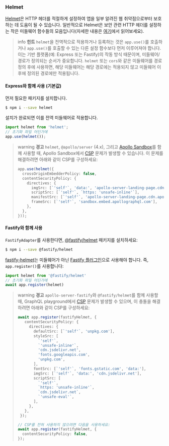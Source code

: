 ### Helmet

[Helmet](https://github.com/helmetjs/helmet)은 HTTP 헤더를 적절하게 설정하여 앱을 일부 알려진 웹 취약점으로부터 보호하는 데 도움이 될 수 있습니다. 일반적으로 Helmet은 보안 관련 HTTP 헤더를 설정하는 작은 미들웨어 함수들의 모음입니다(자세한 내용은 [여기](https://github.com/helmetjs/helmet#how-it-works)에서 읽어보세요).

> info **힌트** `helmet`을 전역적으로 적용하거나 등록하는 것은 `app.use()`를 호출하거나 `app.use()`를 호출할 수 있는 다른 설정 함수보다 먼저 이루어져야 합니다. 이는 기반 플랫폼(예: Express 또는 Fastify)의 작동 방식 때문이며, 미들웨어/경로가 정의되는 순서가 중요합니다. `helmet` 또는 `cors`와 같은 미들웨어를 경로 정의 후에 사용하면, 해당 미들웨어는 해당 경로에는 적용되지 않고 미들웨어 이후에 정의된 경로에만 적용됩니다.

#### Express와 함께 사용 (기본값)

먼저 필요한 패키지를 설치합니다.

```bash
$ npm i --save helmet
```

설치가 완료되면 이를 전역 미들웨어로 적용합니다.

```typescript
import helmet from 'helmet';
// 초기화 파일 어딘가에
app.use(helmet());
```

> warning **경고** `helmet`, `@apollo/server` (4.x), 그리고 [Apollo Sandbox](https://nestjs.dokidocs.dev/graphql/quick-start#apollo-sandbox)를 함께 사용할 때, Apollo Sandbox에서 [CSP](https://developer.mozilla.org/en-US/docs/Web/HTTP/CSP) 문제가 발생할 수 있습니다. 이 문제를 해결하려면 아래와 같이 CSP를 구성하세요:
>
> ```typescript
> app.use(helmet({
>   crossOriginEmbedderPolicy: false,
>   contentSecurityPolicy: {
>     directives: {
>       imgSrc: [`'self'`, 'data:', 'apollo-server-landing-page.cdn.apollographql.com'],
>       scriptSrc: [`'self'`, `https: 'unsafe-inline'`],
>       manifestSrc: [`'self'`, 'apollo-server-landing-page.cdn.apollographql.com'],
>       frameSrc: [`'self'`, 'sandbox.embed.apollographql.com'],
>     },
>   },
> }));

#### Fastify와 함께 사용

`FastifyAdapter`를 사용한다면, [@fastify/helmet](https://github.com/fastify/fastify-helmet) 패키지를 설치하세요:

```bash
$ npm i --save @fastify/helmet
```

[fastify-helmet](https://github.com/fastify/fastify-helmet)는 미들웨어가 아닌 [Fastify 플러그인](https://www.fastify.io/docs/latest/Reference/Plugins/)으로 사용해야 합니다. 즉, `app.register()`를 사용합니다:

```typescript
import helmet from '@fastify/helmet'
// 초기화 파일 어딘가에
await app.register(helmet)
```

> warning **경고** `apollo-server-fastify`와 `@fastify/helmet`를 함께 사용할 때, GraphQL playground에서 [CSP](https://developer.mozilla.org/en-US/docs/Web/HTTP/CSP) 문제가 발생할 수 있으며, 이 충돌을 해결하려면 아래와 같이 CSP를 구성하세요:
>
> ```typescript
> await app.register(fastifyHelmet, {
>    contentSecurityPolicy: {
>      directives: {
>        defaultSrc: [`'self'`, 'unpkg.com'],
>        styleSrc: [
>          `'self'`,
>          `'unsafe-inline'`,
>          'cdn.jsdelivr.net',
>          'fonts.googleapis.com',
>          'unpkg.com',
>        ],
>        fontSrc: [`'self'`, 'fonts.gstatic.com', 'data:'],
>        imgSrc: [`'self'`, 'data:', 'cdn.jsdelivr.net'],
>        scriptSrc: [
>          `'self'`,
>          `https: 'unsafe-inline'`,
>          `cdn.jsdelivr.net`,
>          `'unsafe-eval'`,
>        ],
>      },
>    },
>  });
>
> // CSP를 전혀 사용하지 않으려면 다음을 사용하세요:
> await app.register(fastifyHelmet, {
>   contentSecurityPolicy: false,
> });
> ```